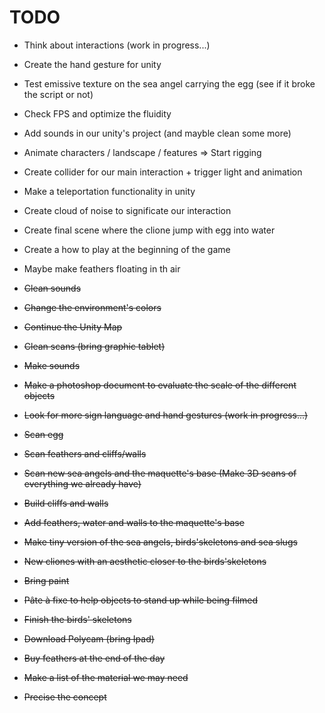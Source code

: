 # TODO

- Think about interactions (work in progress...)
- Create the hand gesture for unity
- Test emissive texture on the sea angel carrying the egg (see if it broke the script or not)
- Check FPS and optimize the fluidity
- Add sounds in our unity's project (and mayble clean some more)
- Animate characters / landscape / features => Start rigging
- Create collider for our main interaction + trigger light and animation
- Make a teleportation functionality in unity
- Create cloud of noise to significate our interaction
- Create final scene where the clione jump with egg into water
- Create a how to play at the beginning of the game
- Maybe make feathers floating in th air

- <del>Clean sounds</del>
- <del>Change the environment's colors</del>
- <del>Continue the Unity Map</del>
- <del>Clean scans (bring graphic tablet)</del>
- <del>Make sounds</del>
- <del>Make a photoshop document to evaluate the scale of the different objects</del>
- <del>Look for more sign language and hand gestures (work in progress...)</del>
- <del>Scan egg</del>
- <del> Scan feathers and cliffs/walls</del>
- <del>Scan new sea angels and the maquette's base (Make 3D scans of everything we already have)</del>
- <del>Build cliffs and walls</del>
- <del>Add feathers, water and walls to the maquette's base</del>
- <del>Make tiny version of the sea angels, birds'skeletons and sea slugs</del>
- <del>New cliones with an aesthetic closer to the birds'skeletons</del>
- <del>Bring paint</del>
- <del>Pâte à fixe to help objects to stand up while being filmed</del>
- <del>Finish the birds' skeletons</del>
- <del>Download Polycam (bring Ipad)</del>
- <del>Buy feathers at the end of the day</del>
- <del>Make a list of the material we may need</del>
- <del>Precise the concept</del>
